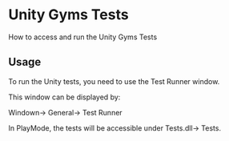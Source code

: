 # Unity Gyms Tests

How to access and run the Unity Gyms Tests

## Usage

To run the Unity tests, you need to use the Test Runner window.

This window can be displayed by:

Windown-> General-> Test Runner

In PlayMode, the tests will be accessible under Tests.dll-> Tests.
